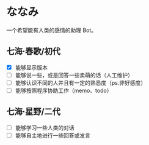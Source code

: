 # ななみ

一个希望能有人类的感情的助理 Bot。

## 七海·春歌/初代

+ [x] 能够显示版本
+ [ ] 能够说一些，或是回答一些卖萌的话（人工维护）
+ [ ] 能够认识不同的人并且有一定的熟悉度（ps.非好感度）
+ [ ] 能够按照程序协助工作（memo、todo）

## 七海·星野/二代

+ [ ] 能够学习一些人类的对话
+ [ ] 能够自主地进行一些回答或发言